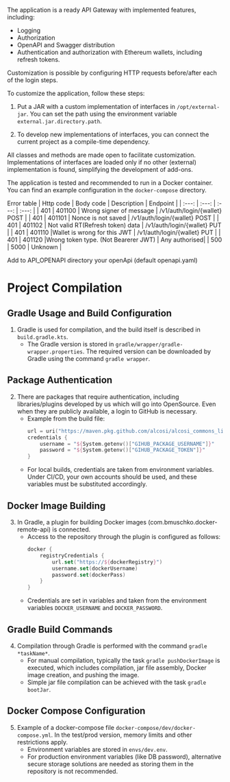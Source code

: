 The application is a ready API Gateway with implemented features, including:

- Logging
- Authorization
- OpenAPI and Swagger distribution
- Authentication and authorization with Ethereum wallets, including refresh tokens.

Customization is possible by configuring HTTP requests before/after each of the login steps.

To customize the application, follow these steps:

1. Put a JAR with a custom implementation of interfaces in `/opt/external-jar`. You can set the path using the environment variable `external.jar.directory.path`.

2. To develop new implementations of interfaces, you can connect the current project as a compile-time dependency.

All classes and methods are made open to facilitate customization. Implementations of interfaces are loaded only if no other (external) implementation is found, simplifying the development of add-ons.

The application is tested and recommended to run in a Docker container. You can find an example configuration in the `docker-compose` directory.



Error table
| Http code | Body code | Description | Endpoint |
| :---: | :---: | :---: | :---: |
| 401 | 401100 | Wrong signer of message | /v1/auth/login/{wallet} POST |
| 401 | 401101 | Nonce is not saved | /v1/auth/login/{wallet} POST |
| 401 | 401102 | Not valid RT(Refresh token) data | /v1/auth/login/{wallet} PUT |
| 401 | 401110 |Wallet is wrong for this JWT | /v1/auth/login/{wallet} PUT |
| 401 | 401120 |Wrong token type. (Not Bearerer JWT) | Any authorised|
| 500 | 5000 | Unknown |

Add to API_OPENAPI directory your openApi (default openapi.yaml)


# Project Compilation

## Gradle Usage and Build Configuration
1. Gradle is used for compilation, and the build itself is described in `build.gradle.kts`.
    - The Gradle version is stored in `gradle/wrapper/gradle-wrapper.properties`. The required version can be downloaded by Gradle using the command `gradle wrapper`.

## Package Authentication
2. There are packages that require authentication, including libraries/plugins developed by us which will go into OpenSource. Even when they are publicly available, a login to GitHub is necessary.
    - Example from the build file:
      ```kotlin
      url = uri("https://maven.pkg.github.com/alcosi/alcosi_commons_library")
      credentials {
          username = "${System.getenv()["GIHUB_PACKAGE_USERNAME"]}"
          password = "${System.getenv()["GIHUB_PACKAGE_TOKEN"]}"
      }
      ```
    - For local builds, credentials are taken from environment variables. Under CI/CD, your own accounts should be used, and these variables must be substituted accordingly.

## Docker Image Building
3. In Gradle, a plugin for building Docker images (com.bmuschko.docker-remote-api) is connected.
    - Access to the repository through the plugin is configured as follows:
      ```kotlin
      docker {
          registryCredentials {
              url.set("https://${dockerRegistry}")
              username.set(dockerUsername)
              password.set(dockerPass)
          }
      }
      ```
    - Credentials are set in variables and taken from the environment variables `DOCKER_USERNAME` and `DOCKER_PASSWORD`.

## Gradle Build Commands
4. Compilation through Gradle is performed with the command `gradle *taskName*`.
    - For manual compilation, typically the task `gradle pushDockerImage` is executed, which includes compilation, jar file assembly, Docker image creation, and pushing the image.
    - Simple jar file compilation can be achieved with the task `gradle bootJar`.

## Docker Compose Configuration
5. Example of a docker-compose file `docker-compose/dev/docker-compose.yml`. In the test/prod version, memory limits and other restrictions apply.
    - Environment variables are stored in `envs/dev.env`.
    - For production environment variables (like DB password), alternative secure storage solutions are needed as storing them in the repository is not recommended.